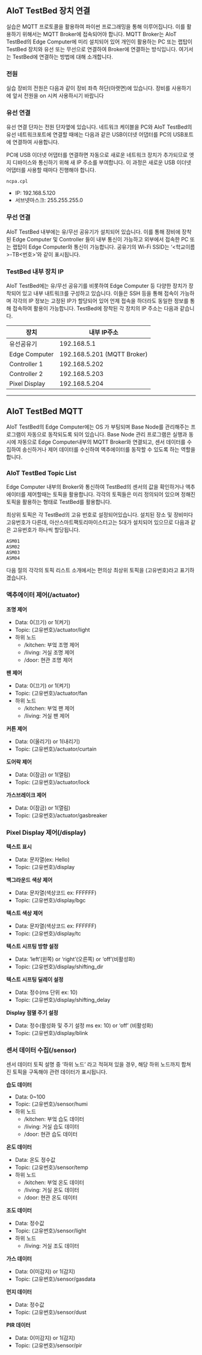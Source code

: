 ## AIoT TestBed 장치 연결
실습은 MQTT 프로토콜을 활용하여 파이썬 프로그래밍을 통해 이루어집니다. 이를 활용하기 위해서는 MQTT Broker에 접속되어야 합니다. MQTT Broker는 AIoT TestBed의 Edge Computer에 미리 설치되어 있어 개인이 활용하는 PC 또는 랩탑이 TestBed 장치와 유선 또는 무선으로 연결하여 Broker에 연결하는 방식입니다. 여기서는 TestBed에 연결하는 방법에 대해 소개합니다. 

### 전원
실습 장비의 전원은 다음과 같이 장비 좌측 하단(아랫면)에 있습니다. 장비를 사용하기에 앞서 전원을 on 시켜 사용하시기 바랍니다

### 유선 연결
유선 연결 단자는 전원 단자옆에 있습니다.
네트워크 케이블을 PC와 AIoT TestBed의 유선 네트워크포트에 연결할 때에는 다음과 같은 USB이더넷 어댑터를 PC의 USB포트에 연결하여 사용합니다.

PC에 USB 이더넷 어댑터를 연결하면 자동으로 새로운 네트워크 장치가 추가되므로 엣지 디바이스와 통신하기 위해 새 IP 주소를 부여합니다. 이 과정은 새로운 USB 이더넷 어댑터를 사용할 때마다 진행해야 합니다.

```sh
ncpa.cpl
```
- IP: 192.168.5.120
- 서브넷마스크: 255.255.255.0
 
###	무선 연결
AIoT TestBed 내부에는 유/무선 공유기가 설치되어 있습니다. 이를 통해 장비에 장착된 Edge Computer 및 Controller 들이 내부 통신이 가능하고 외부에서 접속한 PC 또는 랩탑이 Edge Computer와 통신이 가능합니다. 공유기의 Wi-Fi SSID는 ‘<학교이름>-TB<번호>’와 같이 표시됩니다. 

### TestBed 내부 장치 IP 
AIoT TestBed에는 유/무선 공유기를 비롯하여 Edge Computer 등 다양한 장치가 장착되어 있고 내부 내트워크를 구성하고 있습니다. 이들은 SSH 등을 통해 접속이 가능하며 각각의 IP 정보는 고정된 IP가 할당되어 있어 언제 접속을 하더라도 동일한 정보를 통해 접속하여 활용이 가능합니다. TestBed에 장착된 각 장치의 IP 주소는 다음과 같습니다. 

장치 |	내부 IP주소  
-----|----------------|  
유선공유기 | 192.168.5.1  
Edge Computer |	192.168.5.201 (MQTT Broker)  
Controller 1 |	192.168.5.202   
Controller 2 |	192.168.5.203   
Pixel Display |	192.168.5.204  

---
## AIoT TestBed MQTT 
AIoT TestBed의 Edge Computer에는 OS 가 부팅되며 Base Node를 관리해주는 프로그램이 자동으로 동작되도록 되어 있습니다. Base Node 관리 프로그램은 실행과 동시에 자동으로 Edge Computer내부의 MQTT Broker와 연결되고, 센서 데이터를 수집하여 송신하거나 제어 데이터를 수신하여 액추에이터를 동작할 수 있도록 하는 역할을 합니다. 
 

### AIoT TestBed Topic List
Edge Computer 내부의 Broker와 통신하여 TestBed의 센서의 값을 확인하거나 액추에이터를 제어할때는 토픽을 활용합니다. 각각의 토픽들은 미리 정의되어 있으며 정해진 토픽을 활용하는 형태로 TestBed를 활용합니다. 

최상위 토픽은 각 TestBed의 고유 번호로 설정되어있습니다. 설치된 장소 및 장비미다 고유번호가 다른데, 아산스마트팩토리마이스터고는 5대가 설치되어 있으므로 다음과 같은 고유번호가 하나씩 할당됩니다. 

```sh
ASM01
ASM02
ASM03 
ASM04
```

다음 절의 각각의 토픽 리스트 소개에서는 편의상 최상위 토픽을 (고유번호)라고 표기하겠습니다. 

### 액추에이터 제어(/actuator)
**조명 제어**
- Data: 0(끄기) or 1(켜기)
- Topic: (고유번호)/actuator/light
- 하위 노드
  - /kitchen: 부엌 조명 제어
  -	/living: 거실 조명 제어
  -	/door: 현관 조명 제어

**팬 제어**
- Data: 0(끄기) or 1(켜기)
- Topic: (고유번호)/actuator/fan
- 하위 노드
  -	/kitchen: 부엌 팬 제어
  -	/living: 거실 팬 제어

**커튼 제어**
- Data: 0(올리기) or 1(내리기)
- Topic: (고유번호)/actuator/curtain

**도어락 제어**
- Data: 0(잠금) or 1(열림)
- Topic: (고유번호)/actuator/lock

**가스브레이크 제어**
- Data: 0(잠금) or 1(열림)
- Topic: (고유번호)/actuator/gasbreaker

### Pixel Display 제어(/display)

**텍스트 표시**
- Data: 문자열(ex: Hello)
- Topic: (고유번호)/display

**백그라운드 색상 제어**
- Data: 문자열(색상코드 ex: FFFFFF)
- Topic: (고유번호)/display/bgc

**텍스트 색상 제어**
- Data: 문자열(색상코드 ex: FFFFFF)
- Topic: (고유번호)/display/tc

**텍스트 시프팅 방향 설정**
- Data: ‘left’(왼쪽) or ‘right’(오른쪽) or ‘off’(비활성화)
- Topic: (고유번호)/display/shifting_dir

**텍스트 시프팅 딜레이 설정**
- Data: 정수(ms 단위 ex: 10)
- Topic: (고유번호)/display/shifting_delay

**Display 점멸 주기 설정**
- Data: 정수(활성화 및 주기 설정 ms  ex: 10) or ‘off’ (비활성화)
- Topic: (고유번호)/display/blink

### 센서 데이터 수집(/sensor)
센서 데이터 토픽 설명 중 ‘하위 노드’ 라고 적혀져 있을 경우, 해당 하위 노드까지 합쳐진 토픽을 구독해야 관련 데이터가 표시됩니다.

**습도 데이터**
- Data: 0~100
- Topic: (고유번호)/sensor/humi
- 하위 노드
  - /kitchen: 부엌 습도 데이터
  -	/living: 거실 습도 데이터
  -	/door: 현관 습도 데이터

**온도 데이터**
- Data: 온도 정수값
- Topic: (고유번호)/sensor/temp
- 하위 노드
  -	/kitchen: 부엌 온도 데이터
  -	/living: 거실 온도 데이터
  - /door: 현관 온도 데이터

**조도 데이터**
- Data: 정수값
- Topic: (고유번호)/sensor/light
- 하위 노드
  -	/living: 거실 조도 데이터

**가스 데이터**
- Data: 0(미감지) or 1(감지)
- Topic: (고유번호)/sensor/gasdata

**먼지 데이터**
- Data: 정수값
- Topic: (고유번호)/sensor/dust

**PIR 데이터**
- Data: 0(미감지) or 1(감지)
- Topic: (고유번호)/sensor/pir

